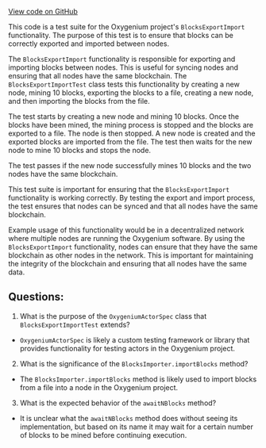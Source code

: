 [View code on GitHub](https://github.com/oxygenium/oxygenium/app/src/it/scala/org/oxygenium/app/BlocksExportImportTest.scala)

This code is a test suite for the Oxygenium project's `BlocksExportImport` functionality. The purpose of this test is to ensure that blocks can be correctly exported and imported between nodes. 

The `BlocksExportImport` functionality is responsible for exporting and importing blocks between nodes. This is useful for syncing nodes and ensuring that all nodes have the same blockchain. The `BlocksExportImportTest` class tests this functionality by creating a new node, mining 10 blocks, exporting the blocks to a file, creating a new node, and then importing the blocks from the file. 

The test starts by creating a new node and mining 10 blocks. Once the blocks have been mined, the mining process is stopped and the blocks are exported to a file. The node is then stopped. A new node is created and the exported blocks are imported from the file. The test then waits for the new node to mine 10 blocks and stops the node. 

The test passes if the new node successfully mines 10 blocks and the two nodes have the same blockchain. 

This test suite is important for ensuring that the `BlocksExportImport` functionality is working correctly. By testing the export and import process, the test ensures that nodes can be synced and that all nodes have the same blockchain. 

Example usage of this functionality would be in a decentralized network where multiple nodes are running the Oxygenium software. By using the `BlocksExportImport` functionality, nodes can ensure that they have the same blockchain as other nodes in the network. This is important for maintaining the integrity of the blockchain and ensuring that all nodes have the same data.
## Questions: 
 1. What is the purpose of the `OxygeniumActorSpec` class that `BlocksExportImportTest` extends?
- `OxygeniumActorSpec` is likely a custom testing framework or library that provides functionality for testing actors in the Oxygenium project.

2. What is the significance of the `BlocksImporter.importBlocks` method?
- The `BlocksImporter.importBlocks` method is likely used to import blocks from a file into a node in the Oxygenium project.

3. What is the expected behavior of the `awaitNBlocks` method?
- It is unclear what the `awaitNBlocks` method does without seeing its implementation, but based on its name it may wait for a certain number of blocks to be mined before continuing execution.